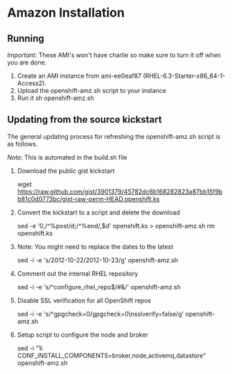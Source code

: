 Amazon Installation
==================

Running
-------
*Important:* These AMI's won't have charlie so make sure to turn it off when you are done.

1. Create an AMI instance from ami-ee0eaf87 (RHEL-6.3-Starter-x86_64-1-Access2).
2. Upload the openshift-amz.sh script to your instance
3. Run it
    sh openshift-amz.sh


Updating from the source kickstart
----------------------------------

The general updating process for refreshing the openshift-amz.sh script
is as follows.

*Note:* This is automated in the build.sh file

1. Download the public gist kickstart

    wget https://raw.github.com/gist/3901379/45782dc6b168282823a87bb15f9bb81c0d0773bc/gist-raw-perm-HEAD.openshift.ks

1. Convert the kickstart to a script and delete the download

    sed -e '0,/^%post/d;/^%end/,$d' openshift.ks > openshift-amz.sh
    rm openshift.ks

2. Note: You might need to replace the dates to the latest

    sed -i -e 's/2012-10-22/2012-10-23/g' openshift-amz.sh

3. Comment out the internal RHEL repository

    sed -i -e 's/^configure_rhel_repo$/#&/' openshift-amz.sh

4. Disable SSL verification for all OpenShift repos

    sed -i -e 's/^gpgcheck=0/gpgcheck=0\nsslverify=false/g' openshift-amz.sh

5. Setup script to configure the node and broker

    sed -i "1i CONF_INSTALL_COMPONENTS=broker,node,activemq,datastore" openshift-amz.sh
